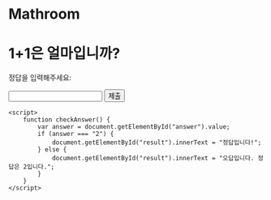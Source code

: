 # Mathroom
<html lang="ko">
<head>
    <meta charset="UTF-8">
    <meta name="viewport" content="width=device-width, initial-scale=1.0">
    <title>간단한 수학 문제</title>
</head>
<body>
    <h1>1+1은 얼마입니까?</h1>
    <p>정답을 입력해주세요:</p>
    <input type="text" id="answer">
    <button onclick="checkAnswer()">제출</button>
    <p id="result"></p>

    <script>
        function checkAnswer() {
            var answer = document.getElementById("answer").value;
            if (answer === "2") {
                document.getElementById("result").innerText = "정답입니다!";
            } else {
                document.getElementById("result").innerText = "오답입니다. 정답은 2입니다.";
            }
        }
    </script>
</body>
</html>
